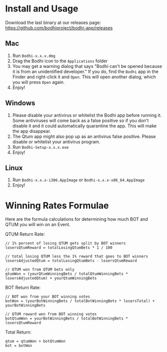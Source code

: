 # Install and Usage
Download the last binary at our releases page: https://github.com/bodhiproject/bodhi-app/releases

## Mac

1. Run `Bodhi-x.x.x.dmg`
2. Drag the Bodhi icon to the `Applications` folder
3. You may get a warning dialog that says "Bodhi can't be opened because it is from an unidentified developer." If you do, find the `Bodhi` app in the Finder and right-click it and `Open`. This will open another dialog, which you will press `Open` again.
4. Enjoy!

## Windows

1. Please disable your antivirus or whitelist the Bodhi app before running it. Some antiviruses will come back as a false positive so if you don't disable it and it could automatically quarantine the app. This will make the app disappear.
2. The Qtum app might also pop up as an antivirus false positive. Please disable or whitelist your antivirus program.
3. Run `Bodhi-Setup-x.x.x.exe`
4. Enjoy!

## Linux

1. Run `Bodhi-x.x.x-i386.AppImage` or `Bodhi-x.x.x-x86_64.AppImage`
2. Enjoy!

# Winning Rates Formulae
Here are the formula calculations for determining how much BOT and QTUM you will win on an Event.

QTUM Return Rate:
```
// 1% percent of losing QTUM gets split by BOT winners
losersQtumReward = totalLosingQtumBets * 1 / 100

// total losing QTUM less the 1% reward that goes to BOT winners
losersAdjustedQtum = totalLosingQtumBets - losersQtumReward

// QTUM won from QTUM bets only
qtumWon = (yourQtumWinningBets / totalQtumWinningBets * losersAdjustedQtum) + yourQtumWinningBets
```

BOT Return Rate:
```
// BOT won from your BOT winning votes
botWon = (yourBotWinningBets / totalBotWinningBets * losersTotal) + yourBotWinningBets

// QTUM reward won from BOT winning votes
botQtumWon = yourBotWinningBets / totalBotWinningBets * losersQtumReward
```

Total Return:
```
qtum = qtumWon + botQtumWon
bot = botWon
```
